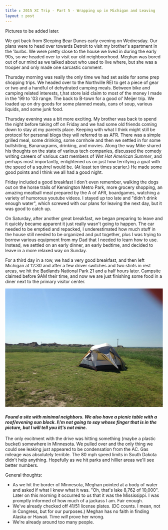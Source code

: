 ```yaml
---
title : 2015 XC Trip - Part 5 - Wrapping up in Michigan and Leaving
layout : post
---
```


Pictures to be added later.

We got back from Sleeping Bear Dunes early evening on Wednesday.  Our plans were to head over towards Detroit to visit my brother\'s apartment in the \'burbs.  We were pretty close to the house we lived in during the early 90s, so we headed over to visit our old neighboorhood.  Meghan was bored out of our mind as we talked about who used to live where, but she was a trooper and only made one sarcastic comment.  

Thursday morning was really the only time we had set aside for some prep shopping trips.  We headed over to the Northville REI to get a piece of gear or two and a handful of dehydrated camping meals.  Between bike and camping related interests, t,hat store laid claim to most of the money I made in the \'99 to \'03 range.  The back to B-town for a good ol\' Meijer trip.  We loaded up on dry goods for some planned meals, cans of soup, various liquids, and some junk food. 

Thursday evening was a bit more exciting.  My brother was back to spend the night before taking off on Friday and we had some old friends coming down to stay at my parents place.  Keeping with what I think might still be protocol for personal blogs they will referred to as AFR.  There was a simple grilled meal, some drinking, some cornhole and then we settled in for some bullshiting, Bananagrams, drinking, and movies.  Along the way Mike shared his thoughts on the state of various tech companies, discussed the comedy writing careers of various cast members of _Wet Hot American Summer_, and perhaps most importantly, enlightened us on just how terrifying a goat with the speed of a squirrel would be.  (At least ten times scarier.)  He made some good points and I think we all had a good night.

Friday included a good breakfast I don't even remember, walking the dogs out on the horse trails of Kensington Metro Park, more grocery shopping, an amazing meatball meal prepared by the A of AFR, boardgames, watching a variety of humorous youtube videos.  I stayed up too late and \"didn't drink enough water\", which screwed with our plans for leaving the next day, but it was good to catch up.

On Saturday, after another great breakfast, we began preparing to leave and it quickly became apparent it just really wasn't going to happen.  The car needed to be emptied and repacked, I underestimated how much stuff in the house still needed to be organized and put together, plus I was trying to borrow various equipment from my Dad that I needed to learn how to use.  Instead, we settled on an early dinner, an early bedtime, and decided to leave in a more relaxed way on Sunday.

For a third day in a row, we had a very good breakfast, and then left Michigan at 12:30 and after a few driver switches and two stints in rest areas, we hit the Badlands National Park 21 and a half hours later.  Campsite claimed before 9AM their time, and now we are just finishing some food in a diner next to the primary visitor center.

<img src="/assets/xc2015/badlandsSite.jpg" class="img-responsive" alt="Badlands Campsite">
<h4><div class="small text-center"><em>Found a site with minimal neighbors.  We also have a picnic table with a roof/evening sun block.  I\'m not going to say whose finger that is in the picture, but I will tell you it\'s not mine.</em></div></h4>


The only excitment with the drive was hitting something (maybe a plastic bucket) somewhere in Minnesota.  We pulled over and the only thing we could see leaking just appeared to be condensation from the AC.  Gas mileage was absolutely terrible.  The 80 mph speed limits in South Dakota didn't help anything.  Hopefully as we hit parks and hillier areas we'll see better numbers.  

General thoughts:
-  As we hit the border of Minnesota, Meghan pointed at a body of water and asked if what I knew what it was.  \"Oh, that\'s lake 8,762 of 10,000\".  Later on this morning it occurred to us that it was the Mississippi.  I was promptly informed of how much of a jackass I am.  Fair enough.
-  We've already checked off 41/51 license plates. (DC counts.  I mean, not in Congress, but for our purposes.)  Meghan has no faith in finding Alaska or Hawaii.  Time _will_ prove her wrong.
-  We're already around too many people.
